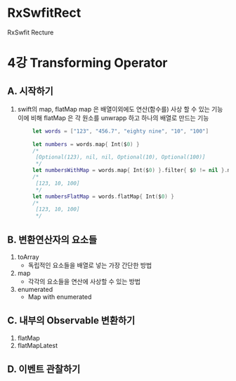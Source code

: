 # RxSwfitRect
RxSwfit Recture

4강 Transforming Operator
===========
## A. 시작하기

1. swift의 map, flatMap
map 은 배열이외에도 연산(함수를) 사상 할 수 있는 기능 이에 비해 flatMap 은 각 원소를 unwrapp 하고 하나의 배열로 만드는 기능

``` swift
        let words = ["123", "456.7", "eighty nine", "10", "100"]
        
        let numbers = words.map{ Int($0) }
        /*
         [Optional(123), nil, nil, Optional(10), Optional(100)]
         */
        let numbersWithMap = words.map{ Int($0) }.filter{ $0 != nil }.map{ $0! }
        /*
         [123, 10, 100]
         */
        let numbersFlatMap = words.flatMap{ Int($0) }
        /*
         [123, 10, 100]
         */
```

## B. 변환연산자의 요소들
1. toArray
    * 독립적인 요소들을 배열로 넣는 가장 간단한 방법
2. map
    * 각각의 요소들을 연산에 사상할 수 있는 방법
3. enumerated
    * Map with enumerated

## C. 내부의 Observable 변환하기
1. flatMap
2. flatMapLatest

## D. 이벤트 관찰하기
